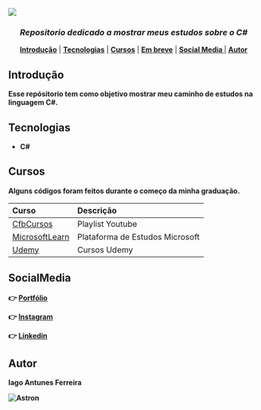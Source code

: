 ![](https://imgur.com/njqLsTf.png)
<h3 align = center><i><b> Repositorio dedicado a mostrar meus estudos sobre o C#</b></i> </h3>

<p align="center">
 <b><a href="#introdução">Introdução</a></b> |
 <b><a href="#tecnologias">Tecnologias</a></b> |
 <b><a href="#cursos">Cursos</a></b> |
 <b><a href="#contribuicao">Em breve</a></b> |
 <b><a href="#SocialMedia">Social Media </a></b> |
 <b><a href="#autor">Autor</a>
</p>
 
## Introdução

 Esse repósitorio tem como objetivo mostrar meu caminho de estudos na linguagem C#.

## Tecnologias

 - C#
 
## Cursos


Alguns códigos foram feitos durante o começo da minha graduação. 

| Curso                      | Descrição                                                |
| :------------------------- | :------------------------------------------------------- |
| [CfbCursos](https://www.youtube.com/watch?v=dVzJ3bx68FA&list=PLx4x_zx8csUglgKTmgfVFEhWWBQCasNGi)|Playlist Youtube   |
| [MicrosoftLearn](https://docs.microsoft.com/pt-br/users/iagoferreira-4173/)          | Plataforma de Estudos Microsoft     |
| [Udemy]()          | Cursos Udemy     |
 
## SocialMedia

:point_right: [Portfólio](https://iagoantunes.github.io/)

:point_right: [Instagram](https://www.instagram.com/iago_ferreira010/?hl=pt-br)

:point_right: [Linkedin](https://www.linkedin.com/in/iago-antunes-5277131a5/)

## Autor
 
Iago Antunes Ferreira
 
![Astron](https://user-images.githubusercontent.com/63758301/85813381-6b556980-b739-11ea-91b5-740c1f91a5c4.jpg)
